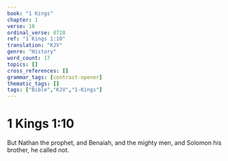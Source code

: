 ```yaml
---
book: "1 Kings"
chapter: 1
verse: 10
ordinal_verse: 8728
ref: "1 Kings 1:10"
translation: "KJV"
genre: "History"
word_count: 17
topics: []
cross_references: []
grammar_tags: [contrast-opener]
thematic_tags: []
tags: ["Bible","KJV","1-Kings"]
---
```


# 1 Kings 1:10

But Nathan the prophet, and Benaiah, and the mighty men, and Solomon his brother, he called not.
